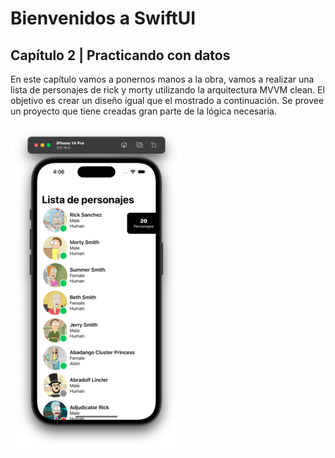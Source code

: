 # Bienvenidos a SwiftUI

## Capítulo 2 | Practicando con datos

En este capítulo vamos a ponernos manos a la obra, vamos a realizar una lista de personajes de rick y morty utilizando la arquitectura MVVM clean. El objetivo es crear un diseño igual que el mostrado a continuación. Se provee un proyecto que tiene creadas gran parte de la lógica necesaria.

![Rick and morty list](../README/screen2.png)